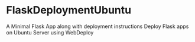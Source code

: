 # FlaskDeploymentUbuntu
A Minimal Flask App along with deployment instructions
Deploy Flask apps on Ubuntu Server using WebDeploy
